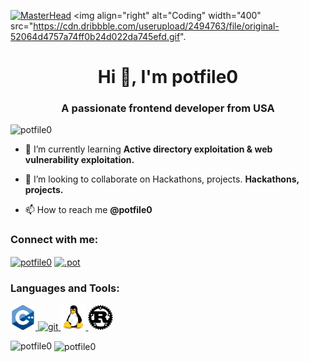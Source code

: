 [![MasterHead](https://cdn.pfps.gg/banners/9147-dark-n-purple-sky-banner.gif)](https://potfile0.io)
<img align="right" alt="Coding" width="400" src="https://cdn.dribbble.com/userupload/2494763/file/original-52064d4757a74ff0b24d022da745efd.gif".
<h1 align="center">Hi 👋, I'm potfile0</h1>
<h3 align="center">A passionate frontend developer from USA</h3>

<p align="left"> <img src="https://komarev.com/ghpvc/?username=potfile0&label=Profile%20views&color=0e75b6&style=flat" alt="potfile0" /> </p>

- 🌱 I’m currently learning **Active directory exploitation & web vulnerability exploitation.**

- 👯 I’m looking to collaborate on Hackathons, projects. **Hackathons, projects.**

- 📫 How to reach me **@potfile0**

<h3 align="left">Connect with me:</h3>
<p align="left">
<a href="https://linkedin.com/in/potfile0" target="blank"><img align="center" src="https://raw.githubusercontent.com/rahuldkjain/github-profile-readme-generator/master/src/images/icons/Social/linked-in-alt.svg" alt="potfile0" height="30" width="40" /></a>
<a href="https://www.hackerrank.com/.pot" target="blank"><img align="center" src="https://raw.githubusercontent.com/rahuldkjain/github-profile-readme-generator/master/src/images/icons/Social/hackerrank.svg" alt=".pot" height="30" width="40" /></a>
</p>

<h3 align="left">Languages and Tools:</h3>
<p align="left"> <a href="https://www.w3schools.com/cpp/" target="_blank" rel="noreferrer"> <img src="https://raw.githubusercontent.com/devicons/devicon/master/icons/cplusplus/cplusplus-original.svg" alt="cplusplus" width="40" height="40"/> </a> <a href="https://git-scm.com/" target="_blank" rel="noreferrer"> <img src="https://www.vectorlogo.zone/logos/git-scm/git-scm-icon.svg" alt="git" width="40" height="40"/> </a> <a href="https://www.linux.org/" target="_blank" rel="noreferrer"> <img src="https://raw.githubusercontent.com/devicons/devicon/master/icons/linux/linux-original.svg" alt="linux" width="40" height="40"/> </a> <a href="https://www.rust-lang.org" target="_blank" rel="noreferrer"> <img src="https://raw.githubusercontent.com/devicons/devicon/master/icons/rust/rust-plain.svg" alt="rust" width="40" height="40"/> </a> </p>

<p><img align="left" src="https://github-readme-stats.vercel.app/api/top-langs?username=potfile0&show_icons=true&locale=en&layout=compact" alt="potfile0" /></p>

<p>&nbsp;<img align="center" src="https://github-readme-stats.vercel.app/api?username=potfile0&show_icons=true&locale=en" alt="potfile0" /></p>
